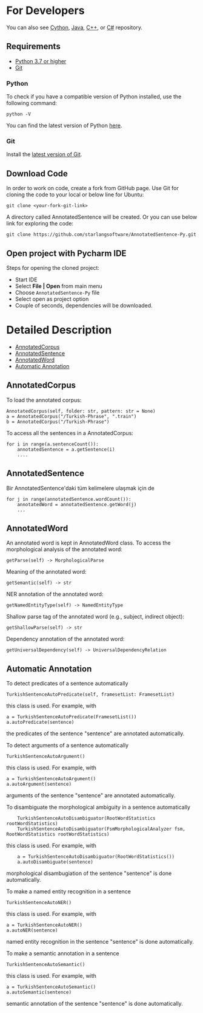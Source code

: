 For Developers
============

You can also see [Cython](https://github.com/starlangsoftware/AnnotatedSentence-Cy), [Java](https://github.com/starlangsoftware/AnnotatedSentence), [C++](https://github.com/starlangsoftware/AnnotatedSentence-CPP), or [C#](https://github.com/starlangsoftware/AnnotatedSentence-CS) repository.

## Requirements

* [Python 3.7 or higher](#python)
* [Git](#git)

### Python 

To check if you have a compatible version of Python installed, use the following command:

    python -V
    
You can find the latest version of Python [here](https://www.python.org/downloads/).

### Git

Install the [latest version of Git](https://git-scm.com/book/en/v2/Getting-Started-Installing-Git).

## Download Code

In order to work on code, create a fork from GitHub page. 
Use Git for cloning the code to your local or below line for Ubuntu:

	git clone <your-fork-git-link>

A directory called AnnotatedSentence will be created. Or you can use below link for exploring the code:

	git clone https://github.com/starlangsoftware/AnnotatedSentence-Py.git

## Open project with Pycharm IDE

Steps for opening the cloned project:

* Start IDE
* Select **File | Open** from main menu
* Choose `AnnotatedSentence-Py` file
* Select open as project option
* Couple of seconds, dependencies will be downloaded. 

Detailed Description
============

+ [AnnotatedCorpus](#annotatedcorpus)
+ [AnnotatedSentence](#annotatedsentence)
+ [AnnotatedWord](#annotatedword)
+ [Automatic Annotation](#automatic-annotation)


## AnnotatedCorpus

To load the annotated corpus:

	AnnotatedCorpus(self, folder: str, pattern: str = None)
	a = AnnotatedCorpus("/Turkish-Phrase", ".train")
	b = AnnotatedCorpus("/Turkish-Phrase")

To access all the sentences in a AnnotatedCorpus:

	for i in range(a.sentenceCount()):
		annotatedSentence = a.getSentence(i)
		....

## AnnotatedSentence

Bir AnnotatedSentence'daki tüm kelimelere ulaşmak için de

	for j in range(annotatedSentence.wordCount()):
		annotatedWord = annotatedSentence.getWord(j)
		...

## AnnotatedWord

An annotated word is kept in AnnotatedWord class. To access the morphological analysis of 
the annotated word:

	getParse(self) -> MorphologicalParse

Meaning of the annotated word:

	getSemantic(self) -> str

NER annotation of the annotated word:

	getNamedEntityType(self) -> NamedEntityType

Shallow parse tag of the annotated word (e.g., subject, indirect object):

	getShallowParse(self) -> str

Dependency annotation of the annotated word:

	getUniversalDependency(self) -> UniversalDependencyRelation
	
## Automatic Annotation

To detect predicates of a sentence automatically

	TurkishSentenceAutoPredicate(self, framesetList: FramesetList)

this class is used. For example, with

	a = TurkishSentenceAutoPredicate(FramesetList())
	a.autoPredicate(sentence)

the predicates of the sentence "sentence" are annotated automatically.

To detect arguments of a sentence automatically

	TurkishSentenceAutoArgument()

this class is used. For example, with

	a = TurkishSentenceAutoArgument()
	a.autoArgument(sentence)

arguments of the sentence "sentence" are annotated automatically.

To disambiguate the morphological ambiguity in a sentence automatically

        TurkishSentenceAutoDisambiguator(RootWordStatistics rootWordStatistics)
        TurkishSentenceAutoDisambiguator(FsmMorphologicalAnalyzer fsm, RootWordStatistics rootWordStatistics)

this class is used. For example, with

        a = TurkishSentenceAutoDisambiguator(RootWordStatistics())
        a.autoDisambiguate(sentence)

morphological disambugiation of the sentence "sentence" is done automatically.

To make a named entity recognition in a sentence

	TurkishSentenceAutoNER()

this class is used. For example, with

	a = TurkishSentenceAutoNER()
	a.autoNER(sentence)

named entity recognition in the sentence "sentence" is done automatically.

To make a semantic annotation in a sentence

	TurkishSentenceAutoSemantic()

this class is used. For example, with

	a = TurkishSentenceAutoSemantic()
	a.autoSemantic(sentence)

semantic annotation of the sentence "sentence" is done automatically.
